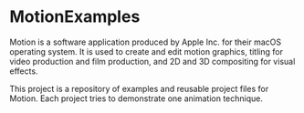 # MotionExamples

Motion is a software application produced by Apple Inc. for their macOS operating system. It is used to create and edit motion graphics, titling for video production and film production, and 2D and 3D compositing for visual effects. 

This project is a repository of examples and reusable project files for Motion. Each project tries to demonstrate one animation technique.

